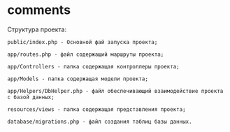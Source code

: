 # comments

Структура проекта:
    
    public/index.php - Основной фай запуска проекта;
    
    app/routes.php - файл содержащий маршруты проекта;
    
    app/Controllers - папка содержащая контроллеры проекта;
    
    app/Models - папка содержащая модели проекта;
    
    app/Helpers/DbHelper.php - файл обеспечивающий взаимодействие проекта с базой данных;
    
    resources/views - папка содержащая представления проекта;
    
    database/migrations.php - файл создания таблиц базы данных.